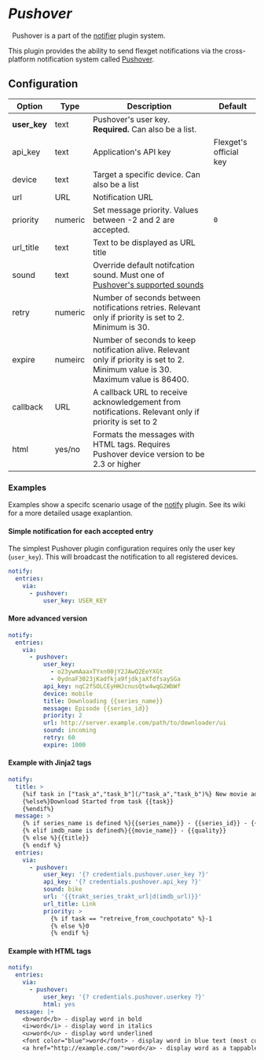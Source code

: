 # *Pushover*
<div class="alert alert-success" role="info">
  
  <span class="glyphicon glyphicon glyphicon-cog"></span>
  &nbsp; Pushover is a part of the [notifier](/Plugins/Notifiers) plugin system.
</div>



This plugin provides the ability to send flexget notifications via the cross-platform notification system called [Pushover](https://pushover.net/apps/clone/Flexget).

## Configuration

| Option |Type|  Description | Default |
| --- | ---| --- |---|
| **user_key**| text| Pushover's user key. **Required.** Can also be a list.
| api_key| text| Application's API key| Flexget's official key|
|device|text|Target a specific device. Can also be a list|
|url|URL|Notification URL | 
|priority|numeric| Set message priority. Values between -2 and 2 are accepted.| `0`|
|url_title|text|Text to be displayed as URL title 
|sound|text|Override default notifcation sound. Must one of [Pushover's supported sounds](https://pushover.net/api#sounds)
|retry|numeric|Number of seconds between notifications retries. Relevant only if priority is set to 2. Minimum is 30.
|expire|numeirc|Number of seconds to keep notification alive. Relevant only if priority is set to 2. Minimum value is 30. Maximum value is 86400.
|callback|URL|A callback URL to receive acknowledgement from notifications. Relevant only if priority is set to 2
|html|yes/no|Formats the messages with HTML tags. Requires Pushover device version to be 2.3 or higher

### Examples

Examples show a specifc scenario usage of the [notify](/Plugins/notify) plugin. See its wiki for a more detailed usage exaplantion.

#### Simple notification for each accepted entry
The simplest Pushover plugin configuration requires only the user key (`user_key`). This will broadcast the notification to all registered devices.

```yaml
notify:
  entries:
    via:
      - pushover:
          user_key: USER_KEY
```

#### More advanced version
```yaml
notify:
  entries:
    via:
      - pushover:
          user_key: 
            - o23ywmAaaxTYxn00jY2JAwQ2EeYXGt    
            - 0ydnaF3023jKadfkja9fjdkjaXfdfsaySGa
          api_key: nqC2fSOLCEyHHJcnusQtw4wqG2WbWf
          device: mobile
          title: Downloading {{series_name}}
          message: Episode {{series_id}}
          priority: 2
          url: http://server.example.com/path/to/downloader/ui
          sound: incoming
          retry: 60
          expire: 1000
```

#### Example with Jinja2 tags
```yaml
notify:
  title: >
    {%if task in ["task_a","task_b"](/"task_a","task_b")%} New movie added to queue
    {%else%}Download Started from task {{task}}
    {%endif%}
  message: >
    {% if series_name is defined %}{{series_name}} - {{series_id}} - {{trakt_ep_name}} - {{quality|d('')}}
    {% elif imdb_name is defined%}{{movie_name}} - {{quality}}
    {% else %}{{title}}
    {% endif %}
  entries:
    via:
      - pushover:
          user_key: '{? credentials.pushover.user_key ?}'
          api_key: '{? credentials.pushover.api_key ?}'
          sound: bike
          url: '{{trakt_series_trakt_url|d(imdb_url)}}'
          url_title: Link
          priority: >
            {% if task == "retreive_from_couchpotato" %}-1
            {% else %}0
            {% endif %}
```
#### Example with HTML tags
```yaml
notify:
  entries:
    via:
      - pushover:
          user_key: '{? credentials.pushover.userkey ?}'
          html: yes
  message: |+
    <b>word</b> - display word in bold
    <i>word</i> - display word in italics
    <u>word</u> - display word underlined
    <font color="blue">word</font> - display word in blue text (most colors and   hex codes permitted)
    <a href="http://example.com/">word</a> - display word as a tappable link to http://example.com/
```